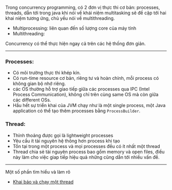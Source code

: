Trong concurrency programming, có 2 đơn vị thực thi cơ bản: processes, threads, dẫn tới trong java khi nói về khái niệm multitasking sẽ đề cập tới hai khai niệm tương ứng, chủ yếu nói về multithreading.
  - Multiprocessing: liên quan đến số lượng core của máy tính
  - Multithreading:

Concurrency có thể thực hiện ngay cả trên các hệ thống đơn giản.
***
### Processes:
- Có môi trường thực thi khép kín.
- Có run-time resource cơ bản, riêng tư và hoàn chỉnh, mỗi process có không gian bộ nhớ riêng.
- các OS thường hỗ trợ giao tiếp giữa các processes qua IPC (Intel Process Communication), không chỉ trên cùng same OS mà còn giữa các different OSs.
- Hầu hết sự triển khai của JVM chạy như là một single process, một Java application có thể tạo thêm processes bằng `ProcessBuilder`.
### Thread:
- Thỉnh thoảng được gọi là lightweight processes
- Yêu cầu ít tài nguyên hệ thông hơn process khi tạo
- Tồn tại trong một process và mọi processes đều có ít nhất một thread
- Thread chia sẻ tài nguyên process bao gồm memory và open files, điều này làm cho việc giap tiếp hiệu quả những cũng dẫn tới nhiều vấn đề.
***
Một số phần tìm hiểu và làm rõ
- [Khai báo và chạy một thread](./start-a-thread)